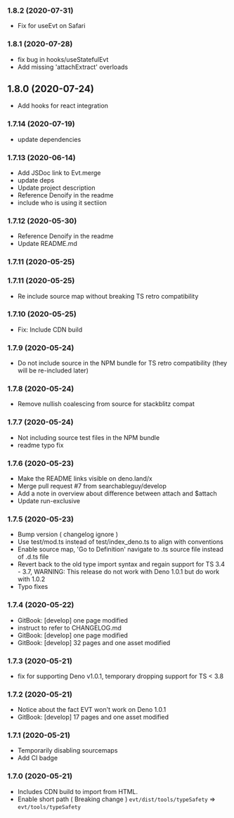 ### **1.8.2** (2020-07-31)  
  
- Fix for useEvt on Safari    
  
### **1.8.1** (2020-07-28)  
  
- fix bug in hooks/useStatefulEvt  
- Add missing 'attachExtract' overloads    
  
## **1.8.0** (2020-07-24)  
  
- Add hooks for react integration    
  
### **1.7.14** (2020-07-19)  
  
- update dependencies    
  
### **1.7.13** (2020-06-14)  
  
- Add JSDoc link to Evt.merge  
- update deps  
- Update project description  
- Reference Denoify in the readme  
- include who is using it sectiion    
  
### **1.7.12** (2020-05-30)  
  
- Reference Denoify in the readme  
- Update README.md    
  
### **1.7.11** (2020-05-25)  
  
  
  
### **1.7.11** (2020-05-25)  
  
- Re include source map without breaking TS retro compatibility  
  
### **1.7.10** (2020-05-25)  
  
- Fix: Include CDN build    
  
### **1.7.9** (2020-05-24)  
  
- Do not include source in the NPM bundle for TS retro compatibility (they will be re-included later)
  
### **1.7.8** (2020-05-24)  
  
- Remove nullish coalescing from source for stackblitz compat  
  
### **1.7.7** (2020-05-24)  
  
- Not including source test files in the NPM bundle  
- readme typo fix    
  
### **1.7.6** (2020-05-23)  
  
- Make the README links visible on deno.land/x  
- Merge pull request #7 from searchableguy/develop
- Add a note in overview about difference between attach and $attach  
- Update run-exclusive    
  
### **1.7.5** (2020-05-23)  
  
- Bump version ( changelog ignore )  
- Use test/mod.ts instead of test/index_deno.ts to align with conventions  
- Enable source map, 'Go to Definition' navigate to .ts source file instead of .d.ts file  
- Revert back to the old type import syntax and regain support for TS 3.4 - 3.7, WARNING: This release do not work with Deno 1.0.1 but do work with 1.0.2  
- Typo fixes
  
### **1.7.4** (2020-05-22)  
  
- GitBook: [develop] one page modified  
- instruct to refer to CHANGELOG.md  
- GitBook: [develop] one page modified  
- GitBook: [develop] 32 pages and one asset modified    
  
### **1.7.3** (2020-05-21)  
  
- fix for supporting Deno v1.0.1, temporary dropping support for TS < 3.8    
  
### **1.7.2** (2020-05-21)  
  
- Notice about the fact EVT won't work on Deno 1.0.1  
- GitBook: [develop] 17 pages and one asset modified    
  
### **1.7.1** (2020-05-21)  
  
- Temporarily disabling sourcemaps  
- Add CI badge    
  

### **1.7.0** (2020-05-21)  
  
- Includes CDN build to import from HTML.
- Enable short path ( Breaking change ) ``evt/dist/tools/typeSafety`` => ``evt/tools/typeSafety``

